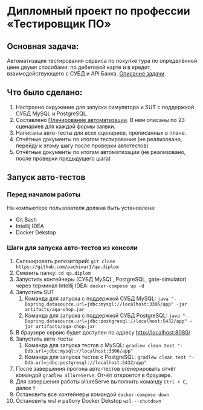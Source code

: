 # Дипломный проект по профессии «Тестировщик ПО»

## Основная задача: 
Автоматизация тестирования сервиса по покупке тура по определённой цене двумя способами: по дебетовой карте и в кредит, взаимодействующего с СУБД и API Банка. [Описание задачи]([https://github.com/netology-code/qa-diploma](https://github.com/pachimar1/task-qa-diploma)).

## Что было сделано:
1. Настроено окружение для запуска симулятора и SUT с поддержкой СУБД MySQL и PostgreSQL. 
2. Составлено [Планирование автоматизации](https://github.com/pachimar1/qa.diplom/blob/main/documents/Plan.md). В нем описаны по 23 сценариев для каждой формы заявки.
3. Написаны авто-тесты для всех сценариев, прописанных в плане. 
4. Отчётные документы по итогам тестирования (не реализовано, перейду к этому шагу после проверки автотестов)
5. Отчётные документы по итогам автоматизации (не реализовано, после проверки предыдущего шага)

## Запуск авто-тестов

### Перед началом работы
На компьютере пользователя должна быть установлена:
   - Git Bash
   - Intellij IDEA
   - Docker Dekstop
     

### Шаги для запуска авто-тестов из консоли
1. Склонировать репозиторий: `git clone https://github.com/pachimar1/qa.diplom`
4. Сменить папку: `cd qa.diplom`
5. Запустить контейнеры (СУБД MySQL, PostgreSQL, gate-simulator) через терминал Intellij IDEA: `docker-compose up -d`
6. Запустить SUT
   1. Команда для запуска с поддержкой СУБД MySQL: `java "-Dspring.datasource.url=jdbc:mysql://localhost:3306/app" -jar artifacts/aqa-shop.jar`
   2. Команда для запуска с поддержкой СУБД PostgreSQL: `java "-Dspring.datasource.url=jdbc:postgresql://localhost:5432/app" -jar artifacts/aqa-shop.jar`
7. В браузере сервис будет доступен по адресу [http://localhost:8080/](http://localhost:8080/) 
8. Запустить авто-тесты
   1. Команда для запуска тестов с MySQL: `gradlew clean test "-Ddb.url=jdbc:mysql://localhost:3306/app"`
   2. Команда для запуска тестов с PostgreSQL: `gradlew clean test "-Ddb.url=jdbc:postgresql://localhost:5432/app"`
9. После завершения прогона авто-тестов сгенерировать отчёт командой `gradlew allureServe`. Отчёт откроется в браузере.
10. Для завершения работы allureServe выполнить команду `Ctrl + С`, далее `Y`
11. Остановить все контейнеры командой `docker-compose down`
12. Остановить wsl и работу Docker Dekstop `wsl --shutdown`     
